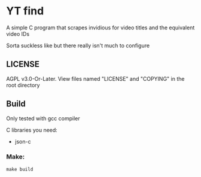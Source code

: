 # YT find

A simple C program that scrapes invidious for video titles and the equivalent video IDs

Sorta suckless like but there really isn't much to configure


## LICENSE

AGPL v3.0-Or-Later. View files named "LICENSE" and "COPYING" in the root directory

## Build

Only tested with gcc compiler

C libraries you need:
* json-c


### Make:

```make build```
